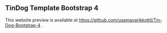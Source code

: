 ## TinDog Template Bootstrap 4

This website preview is available at https://github.com/usamavarikkottil/Tin-Dog-Bootstrap-4 .
